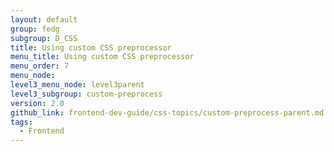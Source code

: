 ```yaml
---
layout: default
group: fedg
subgroup: D_CSS
title: Using custom CSS preprocessor
menu_title: Using custom CSS preprocessor
menu_order: 7
menu_node:
level3_menu_node: level3parent
level3_subgroup: custom-preprocess
version: 2.0
github_link: frontend-dev-guide/css-topics/custom-preprocess-parent.md
tags:
  - Frontend
---
```

